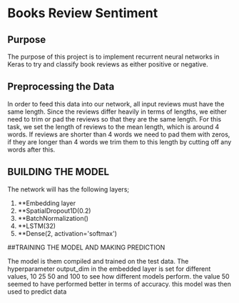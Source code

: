 # Books Review Sentiment
## Purpose
The purpose of this project is to implement recurrent neural networks in Keras to 
try and ​classify book reviews as either positive or negative.

## Preprocessing the Data
In order to feed this data into our network, all input reviews must have the same
length. Since the reviews differ heavily in terms of lengths, we either need to trim
or pad the reviews so that they are the same length. For this task, we set the
length of reviews to the mean length, which is around 4 words. If reviews are
shorter than 4 words we need to pad them with zeros, if they are longer than 4
words we trim them to this length by cutting off any words after this. 


##  BUILDING THE MODEL

The network will  has the following  layers;
1.	**Embedding layer
2.	**SpatialDropout1D(0.2)
3.	**BatchNormalization()
4.	**LSTM(32)
5.	**Dense(2, activation='softmax')

##TRAINING THE MODEL AND MAKING PREDICTION

​The model is them compiled and trained on the test data. The hyperparameter output_dim
in the embedded layer is set for different values, 10 25 50 and 100 to see how different models
perform. the value 50 seemed to have performed better in terms of accuracy. this model was then used to predict 
data